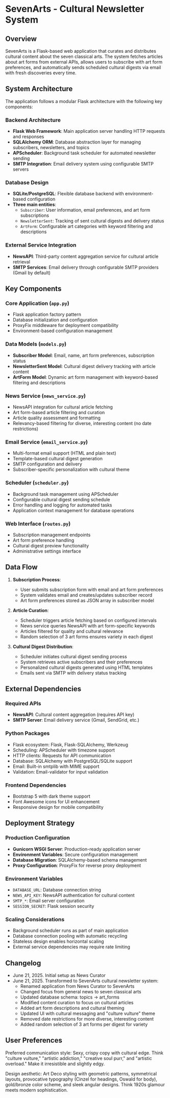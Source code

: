# SevenArts - Cultural Newsletter System

## Overview

SevenArts is a Flask-based web application that curates and distributes cultural content about the seven classical arts. The system fetches articles about art forms from external APIs, allows users to subscribe with art form preferences, and automatically sends scheduled cultural digests via email with fresh discoveries every time.

## System Architecture

The application follows a modular Flask architecture with the following key components:

### Backend Architecture
- **Flask Web Framework**: Main application server handling HTTP requests and responses
- **SQLAlchemy ORM**: Database abstraction layer for managing subscribers, newsletters, and topics
- **APScheduler**: Background task scheduler for automated newsletter sending
- **SMTP Integration**: Email delivery system using configurable SMTP servers

### Database Design
- **SQLite/PostgreSQL**: Flexible database backend with environment-based configuration
- **Three main entities**:
  - `Subscriber`: User information, email preferences, and art form subscriptions
  - `NewsletterSent`: Tracking of sent cultural digests and delivery status
  - `ArtForm`: Configurable art categories with keyword filtering and descriptions

### External Service Integration
- **NewsAPI**: Third-party content aggregation service for cultural article retrieval
- **SMTP Services**: Email delivery through configurable SMTP providers (Gmail by default)

## Key Components

### Core Application (`app.py`)
- Flask application factory pattern
- Database initialization and configuration
- ProxyFix middleware for deployment compatibility
- Environment-based configuration management

### Data Models (`models.py`)
- **Subscriber Model**: Email, name, art form preferences, subscription status
- **NewsletterSent Model**: Cultural digest delivery tracking with article content
- **ArtForm Model**: Dynamic art form management with keyword-based filtering and descriptions

### News Service (`news_service.py`)
- NewsAPI integration for cultural article fetching
- Art form-based article filtering and curation
- Article quality assessment and formatting
- Relevancy-based filtering for diverse, interesting content (no date restrictions)

### Email Service (`email_service.py`)
- Multi-format email support (HTML and plain text)
- Template-based cultural digest generation
- SMTP configuration and delivery
- Subscriber-specific personalization with cultural theme

### Scheduler (`scheduler.py`)
- Background task management using APScheduler
- Configurable cultural digest sending schedule
- Error handling and logging for automated tasks
- Application context management for database operations

### Web Interface (`routes.py`)
- Subscription management endpoints
- Art form preference handling
- Cultural digest preview functionality
- Administrative settings interface

## Data Flow

1. **Subscription Process**:
   - User submits subscription form with email and art form preferences
   - System validates email and creates/updates subscriber record
   - Art form preferences stored as JSON array in subscriber model

2. **Article Curation**:
   - Scheduler triggers article fetching based on configured intervals
   - News service queries NewsAPI with art form-specific keywords
   - Articles filtered for quality and cultural relevance
   - Random selection of 3 art forms ensures variety in each digest

3. **Cultural Digest Distribution**:
   - Scheduler initiates cultural digest sending process
   - System retrieves active subscribers and their preferences
   - Personalized cultural digests generated using HTML templates
   - Emails sent via SMTP with delivery status tracking

## External Dependencies

### Required APIs
- **NewsAPI**: Cultural content aggregation (requires API key)
- **SMTP Server**: Email delivery service (Gmail, SendGrid, etc.)

### Python Packages
- Flask ecosystem: Flask, Flask-SQLAlchemy, Werkzeug
- Scheduling: APScheduler with timezone support
- HTTP clients: Requests for API communication
- Database: SQLAlchemy with PostgreSQL/SQLite support
- Email: Built-in smtplib with MIME support
- Validation: Email-validator for input validation

### Frontend Dependencies
- Bootstrap 5 with dark theme support
- Font Awesome icons for UI enhancement
- Responsive design for mobile compatibility

## Deployment Strategy

### Production Configuration
- **Gunicorn WSGI Server**: Production-ready application server
- **Environment Variables**: Secure configuration management
- **Database Migration**: SQLAlchemy-based schema management
- **Proxy Configuration**: ProxyFix for reverse proxy deployment

### Environment Variables
- `DATABASE_URL`: Database connection string
- `NEWS_API_KEY`: NewsAPI authentication for cultural content
- `SMTP_*`: Email server configuration
- `SESSION_SECRET`: Flask session security

### Scaling Considerations
- Background scheduler runs as part of main application
- Database connection pooling with automatic recycling
- Stateless design enables horizontal scaling
- External service dependencies may require rate limiting

## Changelog
- June 21, 2025. Initial setup as News Curator
- June 21, 2025. Transformed to SevenArts cultural newsletter system:
  - Renamed application from News Curator to SevenArts
  - Changed focus from general news to seven classical arts
  - Updated database schema: topics → art_forms
  - Modified content curation to focus on cultural articles
  - Added art form descriptions and cultural theming
  - Updated UI with cultural messaging and "culture vulture" theme
  - Removed date restrictions for more diverse, interesting content
  - Added random selection of 3 art forms per digest for variety

## User Preferences

Preferred communication style: Sexy, crispy copy with cultural edge. Think "culture vulture," "artistic addiction," "creative soul purr," and "artistic overload." Make it irresistible and slightly edgy.

Design aesthetic: Art Deco styling with geometric patterns, symmetrical layouts, provocative typography (Cinzel for headings, Oswald for body), gold/bronze color scheme, and sleek angular designs. Think 1920s glamour meets modern sophistication.